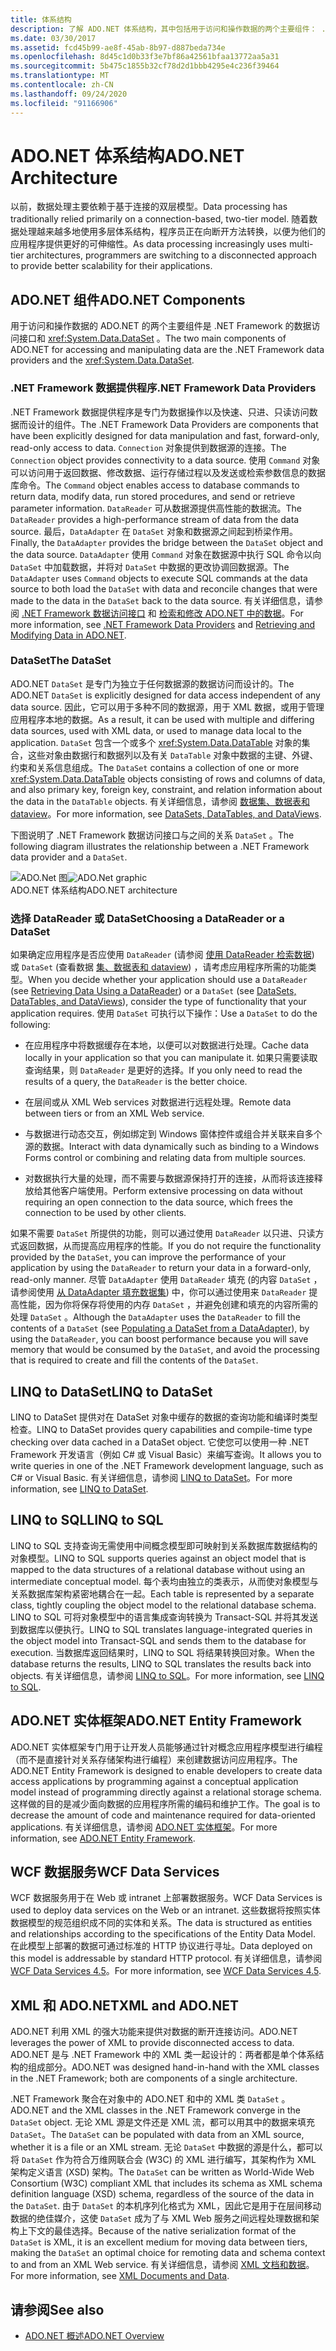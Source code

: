 ```yaml
---
title: 体系结构
description: 了解 ADO.NET 体系结构，其中包括用于访问和操作数据的两个主要组件： .NET Framework 数据提供程序和数据集。
ms.date: 03/30/2017
ms.assetid: fcd45b99-ae8f-45ab-8b97-d887beda734e
ms.openlocfilehash: 8d45c1d0b33f3e7bf86a42561bfaa13772aa5a31
ms.sourcegitcommit: 5b475c1855b32cf78d2d1bbb4295e4c236f39464
ms.translationtype: MT
ms.contentlocale: zh-CN
ms.lasthandoff: 09/24/2020
ms.locfileid: "91166906"
---
```

# <a name="adonet-architecture"></a><span data-ttu-id="00f42-103">ADO.NET 体系结构</span><span class="sxs-lookup"><span data-stu-id="00f42-103">ADO.NET Architecture</span></span>

<span data-ttu-id="00f42-104">以前，数据处理主要依赖于基于连接的双层模型。</span><span class="sxs-lookup"><span data-stu-id="00f42-104">Data processing has traditionally relied primarily on a connection-based, two-tier model.</span></span> <span data-ttu-id="00f42-105">随着数据处理越来越多地使用多层体系结构，程序员正在向断开方法转换，以便为他们的应用程序提供更好的可伸缩性。</span><span class="sxs-lookup"><span data-stu-id="00f42-105">As data processing increasingly uses multi-tier architectures, programmers are switching to a disconnected approach to provide better scalability for their applications.</span></span>  
  
## <a name="adonet-components"></a><span data-ttu-id="00f42-106">ADO.NET 组件</span><span class="sxs-lookup"><span data-stu-id="00f42-106">ADO.NET Components</span></span>  

 <span data-ttu-id="00f42-107">用于访问和操作数据的 ADO.NET 的两个主要组件是 .NET Framework 的数据访问接口和 <xref:System.Data.DataSet> 。</span><span class="sxs-lookup"><span data-stu-id="00f42-107">The two main components of ADO.NET for accessing and manipulating data are the .NET Framework data providers and the <xref:System.Data.DataSet>.</span></span>  
  
### <a name="net-framework-data-providers"></a><span data-ttu-id="00f42-108">.NET Framework 数据提供程序</span><span class="sxs-lookup"><span data-stu-id="00f42-108">.NET Framework Data Providers</span></span>  

 <span data-ttu-id="00f42-109">.NET Framework 数据提供程序是专门为数据操作以及快速、只进、只读访问数据而设计的组件。</span><span class="sxs-lookup"><span data-stu-id="00f42-109">The .NET Framework Data Providers are components that have been explicitly designed for data manipulation and fast, forward-only, read-only access to data.</span></span> <span data-ttu-id="00f42-110">`Connection` 对象提供到数据源的连接。</span><span class="sxs-lookup"><span data-stu-id="00f42-110">The `Connection` object provides connectivity to a data source.</span></span> <span data-ttu-id="00f42-111">使用 `Command` 对象可以访问用于返回数据、修改数据、运行存储过程以及发送或检索参数信息的数据库命令。</span><span class="sxs-lookup"><span data-stu-id="00f42-111">The `Command` object enables access to database commands to return data, modify data, run stored procedures, and send or retrieve parameter information.</span></span> <span data-ttu-id="00f42-112">`DataReader` 可从数据源提供高性能的数据流。</span><span class="sxs-lookup"><span data-stu-id="00f42-112">The `DataReader` provides a high-performance stream of data from the data source.</span></span> <span data-ttu-id="00f42-113">最后，`DataAdapter` 在 `DataSet` 对象和数据源之间起到桥梁作用。</span><span class="sxs-lookup"><span data-stu-id="00f42-113">Finally, the `DataAdapter` provides the bridge between the `DataSet` object and the data source.</span></span> <span data-ttu-id="00f42-114">`DataAdapter` 使用 `Command` 对象在数据源中执行 SQL 命令以向 `DataSet` 中加载数据，并将对 `DataSet` 中数据的更改协调回数据源。</span><span class="sxs-lookup"><span data-stu-id="00f42-114">The `DataAdapter` uses `Command` objects to execute SQL commands at the data source to both load the `DataSet` with data and reconcile changes that were made to the data in the `DataSet` back to the data source.</span></span> <span data-ttu-id="00f42-115">有关详细信息，请参阅 [.NET Framework 数据访问接口](data-providers.md) 和 [检索和修改 ADO.NET 中的数据](retrieving-and-modifying-data.md)。</span><span class="sxs-lookup"><span data-stu-id="00f42-115">For more information, see [.NET Framework Data Providers](data-providers.md) and [Retrieving and Modifying Data in ADO.NET](retrieving-and-modifying-data.md).</span></span>  
  
### <a name="the-dataset"></a><span data-ttu-id="00f42-116">DataSet</span><span class="sxs-lookup"><span data-stu-id="00f42-116">The DataSet</span></span>  

 <span data-ttu-id="00f42-117">ADO.NET `DataSet` 是专门为独立于任何数据源的数据访问而设计的。</span><span class="sxs-lookup"><span data-stu-id="00f42-117">The ADO.NET `DataSet` is explicitly designed for data access independent of any data source.</span></span> <span data-ttu-id="00f42-118">因此，它可以用于多种不同的数据源，用于 XML 数据，或用于管理应用程序本地的数据。</span><span class="sxs-lookup"><span data-stu-id="00f42-118">As a result, it can be used with multiple and differing data sources, used with XML data, or used to manage data local to the application.</span></span> <span data-ttu-id="00f42-119">`DataSet` 包含一个或多个 <xref:System.Data.DataTable> 对象的集合，这些对象由数据行和数据列以及有关 `DataTable` 对象中数据的主键、外键、约束和关系信息组成。</span><span class="sxs-lookup"><span data-stu-id="00f42-119">The `DataSet` contains a collection of one or more <xref:System.Data.DataTable> objects consisting of rows and columns of data, and also primary key, foreign key, constraint, and relation information about the data in the `DataTable` objects.</span></span> <span data-ttu-id="00f42-120">有关详细信息，请参阅 [数据集、数据表和 dataview](./dataset-datatable-dataview/index.md)。</span><span class="sxs-lookup"><span data-stu-id="00f42-120">For more information, see [DataSets, DataTables, and DataViews](./dataset-datatable-dataview/index.md).</span></span>  
  
 <span data-ttu-id="00f42-121">下图说明了 .NET Framework 数据访问接口与之间的关系 `DataSet` 。</span><span class="sxs-lookup"><span data-stu-id="00f42-121">The following diagram illustrates the relationship between a .NET Framework data provider and a `DataSet`.</span></span>  
  
 <span data-ttu-id="00f42-122">![ADO.Net 图](./media/ado-1-bpuedev11.png "ado_1_bpuedev11")</span><span class="sxs-lookup"><span data-stu-id="00f42-122">![ADO.Net graphic](./media/ado-1-bpuedev11.png "ado_1_bpuedev11")</span></span>  
<span data-ttu-id="00f42-123">ADO.NET 体系结构</span><span class="sxs-lookup"><span data-stu-id="00f42-123">ADO.NET architecture</span></span>  
  
### <a name="choosing-a-datareader-or-a-dataset"></a><span data-ttu-id="00f42-124">选择 DataReader 或 DataSet</span><span class="sxs-lookup"><span data-stu-id="00f42-124">Choosing a DataReader or a DataSet</span></span>  

 <span data-ttu-id="00f42-125">如果确定应用程序是否应使用 `DataReader` (请参阅 [使用 DataReader 检索数据](retrieving-data-using-a-datareader.md)) 或 `DataSet` (查看数据 [集、数据表和 dataview](./dataset-datatable-dataview/index.md)) ，请考虑应用程序所需的功能类型。</span><span class="sxs-lookup"><span data-stu-id="00f42-125">When you decide whether your application should use a `DataReader` (see [Retrieving Data Using a DataReader](retrieving-data-using-a-datareader.md)) or a `DataSet` (see [DataSets, DataTables, and DataViews](./dataset-datatable-dataview/index.md)), consider the type of functionality that your application requires.</span></span> <span data-ttu-id="00f42-126">使用 `DataSet` 可执行以下操作：</span><span class="sxs-lookup"><span data-stu-id="00f42-126">Use a `DataSet` to do the following:</span></span>  
  
- <span data-ttu-id="00f42-127">在应用程序中将数据缓存在本地，以便可以对数据进行处理。</span><span class="sxs-lookup"><span data-stu-id="00f42-127">Cache data locally in your application so that you can manipulate it.</span></span> <span data-ttu-id="00f42-128">如果只需要读取查询结果，则 `DataReader` 是更好的选择。</span><span class="sxs-lookup"><span data-stu-id="00f42-128">If you only need to read the results of a query, the `DataReader` is the better choice.</span></span>  
  
- <span data-ttu-id="00f42-129">在层间或从 XML Web services 对数据进行远程处理。</span><span class="sxs-lookup"><span data-stu-id="00f42-129">Remote data between tiers or from an XML Web service.</span></span>  
  
- <span data-ttu-id="00f42-130">与数据进行动态交互，例如绑定到 Windows 窗体控件或组合并关联来自多个源的数据。</span><span class="sxs-lookup"><span data-stu-id="00f42-130">Interact with data dynamically such as binding to a Windows Forms control or combining and relating data from multiple sources.</span></span>  
  
- <span data-ttu-id="00f42-131">对数据执行大量的处理，而不需要与数据源保持打开的连接，从而将该连接释放给其他客户端使用。</span><span class="sxs-lookup"><span data-stu-id="00f42-131">Perform extensive processing on data without requiring an open connection to the data source, which frees the connection to be used by other clients.</span></span>  
  
 <span data-ttu-id="00f42-132">如果不需要 `DataSet` 所提供的功能，则可以通过使用 `DataReader` 以只进、只读方式返回数据，从而提高应用程序的性能。</span><span class="sxs-lookup"><span data-stu-id="00f42-132">If you do not require the functionality provided by the `DataSet`, you can improve the performance of your application by using the `DataReader` to return your data in a forward-only, read-only manner.</span></span> <span data-ttu-id="00f42-133">尽管 `DataAdapter` 使用 `DataReader` 填充 (的内容 `DataSet` ，请参阅使用 [从 DataAdapter 填充数据集](populating-a-dataset-from-a-dataadapter.md)) 中，你可以通过使用来 `DataReader` 提高性能，因为你将保存将使用的内存 `DataSet` ，并避免创建和填充的内容所需的处理 `DataSet` 。</span><span class="sxs-lookup"><span data-stu-id="00f42-133">Although the `DataAdapter` uses the `DataReader` to fill the contents of a `DataSet` (see [Populating a DataSet from a DataAdapter](populating-a-dataset-from-a-dataadapter.md)), by using the `DataReader`, you can boost performance because you will save memory that would be consumed by the `DataSet`, and avoid the processing that is required to create and fill the contents of the `DataSet`.</span></span>  
  
## <a name="linq-to-dataset"></a><span data-ttu-id="00f42-134">LINQ to DataSet</span><span class="sxs-lookup"><span data-stu-id="00f42-134">LINQ to DataSet</span></span>  

 <span data-ttu-id="00f42-135">LINQ to DataSet 提供对在 DataSet 对象中缓存的数据的查询功能和编译时类型检查。</span><span class="sxs-lookup"><span data-stu-id="00f42-135">LINQ to DataSet provides query capabilities and compile-time type checking over data cached in a DataSet object.</span></span> <span data-ttu-id="00f42-136">它使您可以使用一种 .NET Framework 开发语言（例如 C# 或 Visual Basic）来编写查询。</span><span class="sxs-lookup"><span data-stu-id="00f42-136">It allows you to write queries in one of the .NET Framework development language, such as C# or Visual Basic.</span></span> <span data-ttu-id="00f42-137">有关详细信息，请参阅 [LINQ to DataSet](linq-to-dataset.md)。</span><span class="sxs-lookup"><span data-stu-id="00f42-137">For more information, see [LINQ to DataSet](linq-to-dataset.md).</span></span>  
  
## <a name="linq-to-sql"></a><span data-ttu-id="00f42-138">LINQ to SQL</span><span class="sxs-lookup"><span data-stu-id="00f42-138">LINQ to SQL</span></span>  

 <span data-ttu-id="00f42-139">LINQ to SQL 支持查询无需使用中间概念模型即可映射到关系数据库数据结构的对象模型。</span><span class="sxs-lookup"><span data-stu-id="00f42-139">LINQ to SQL supports queries against an object model that is mapped to the data structures of a relational database without using an intermediate conceptual model.</span></span> <span data-ttu-id="00f42-140">每个表均由独立的类表示，从而使对象模型与关系数据库架构紧密地耦合在一起。</span><span class="sxs-lookup"><span data-stu-id="00f42-140">Each table is represented by a separate class, tightly coupling the object model to the relational database schema.</span></span> <span data-ttu-id="00f42-141">LINQ to SQL 可将对象模型中的语言集成查询转换为 Transact-SQL 并将其发送到数据库以便执行。</span><span class="sxs-lookup"><span data-stu-id="00f42-141">LINQ to SQL translates language-integrated queries in the object model into Transact-SQL and sends them to the database for execution.</span></span> <span data-ttu-id="00f42-142">当数据库返回结果时，LINQ to SQL 将结果转换回对象。</span><span class="sxs-lookup"><span data-stu-id="00f42-142">When the database returns the results, LINQ to SQL translates the results back into objects.</span></span> <span data-ttu-id="00f42-143">有关详细信息，请参阅 [LINQ to SQL](./sql/linq/index.md)。</span><span class="sxs-lookup"><span data-stu-id="00f42-143">For more information, see [LINQ to SQL](./sql/linq/index.md).</span></span>  
  
## <a name="adonet-entity-framework"></a><span data-ttu-id="00f42-144">ADO.NET 实体框架</span><span class="sxs-lookup"><span data-stu-id="00f42-144">ADO.NET Entity Framework</span></span>  

 <span data-ttu-id="00f42-145">ADO.NET 实体框架专门用于让开发人员能够通过针对概念应用程序模型进行编程（而不是直接针对关系存储架构进行编程）来创建数据访问应用程序。</span><span class="sxs-lookup"><span data-stu-id="00f42-145">The ADO.NET Entity Framework is designed to enable developers to create data access applications by programming against a conceptual application model instead of programming directly against a relational storage schema.</span></span> <span data-ttu-id="00f42-146">这样做的目的是减少面向数据的应用程序所需的编码和维护工作。</span><span class="sxs-lookup"><span data-stu-id="00f42-146">The goal is to decrease the amount of code and maintenance required for data-oriented applications.</span></span> <span data-ttu-id="00f42-147">有关详细信息，请参阅 [ADO.NET 实体框架](./ef/index.md)。</span><span class="sxs-lookup"><span data-stu-id="00f42-147">For more information, see [ADO.NET Entity Framework](./ef/index.md).</span></span>  
  
## <a name="wcf-data-services"></a><span data-ttu-id="00f42-148">WCF 数据服务</span><span class="sxs-lookup"><span data-stu-id="00f42-148">WCF Data Services</span></span>  

 <span data-ttu-id="00f42-149">WCF 数据服务用于在 Web 或 intranet 上部署数据服务。</span><span class="sxs-lookup"><span data-stu-id="00f42-149">WCF Data Services is used to deploy data services on the Web or an intranet.</span></span> <span data-ttu-id="00f42-150">这些数据将按照实体数据模型的规范组织成不同的实体和关系。</span><span class="sxs-lookup"><span data-stu-id="00f42-150">The data is structured as entities and relationships according to the specifications of the Entity Data Model.</span></span> <span data-ttu-id="00f42-151">在此模型上部署的数据可通过标准的 HTTP 协议进行寻址。</span><span class="sxs-lookup"><span data-stu-id="00f42-151">Data deployed on this model is addressable by standard HTTP protocol.</span></span> <span data-ttu-id="00f42-152">有关详细信息，请参阅 [WCF Data Services 4.5](../wcf/index.md)。</span><span class="sxs-lookup"><span data-stu-id="00f42-152">For more information, see [WCF Data Services 4.5](../wcf/index.md).</span></span>  
  
## <a name="xml-and-adonet"></a><span data-ttu-id="00f42-153">XML 和 ADO.NET</span><span class="sxs-lookup"><span data-stu-id="00f42-153">XML and ADO.NET</span></span>  

 <span data-ttu-id="00f42-154">ADO.NET 利用 XML 的强大功能来提供对数据的断开连接访问。</span><span class="sxs-lookup"><span data-stu-id="00f42-154">ADO.NET leverages the power of XML to provide disconnected access to data.</span></span> <span data-ttu-id="00f42-155">ADO.NET 是与 .NET Framework 中的 XML 类一起设计的：两者都是单个体系结构的组成部分。</span><span class="sxs-lookup"><span data-stu-id="00f42-155">ADO.NET was designed hand-in-hand with the XML classes in the .NET Framework; both are components of a single architecture.</span></span>  
  
 <span data-ttu-id="00f42-156">.NET Framework 聚合在对象中的 ADO.NET 和中的 XML 类 `DataSet` 。</span><span class="sxs-lookup"><span data-stu-id="00f42-156">ADO.NET and the XML classes in the .NET Framework converge in the `DataSet` object.</span></span> <span data-ttu-id="00f42-157">无论 XML 源是文件还是 XML 流，都可以用其中的数据来填充 `DataSet`。</span><span class="sxs-lookup"><span data-stu-id="00f42-157">The `DataSet` can be populated with data from an XML source, whether it is a file or an XML stream.</span></span> <span data-ttu-id="00f42-158">无论 `DataSet` 中数据的源是什么，都可以将 `DataSet` 作为符合万维网联合会 (W3C) 的 XML 进行编写，其架构作为 XML 架构定义语言 (XSD) 架构。</span><span class="sxs-lookup"><span data-stu-id="00f42-158">The `DataSet` can be written as World-Wide Web Consortium (W3C) compliant XML that includes its schema as XML schema definition language (XSD) schema, regardless of the source of the data in the `DataSet`.</span></span> <span data-ttu-id="00f42-159">由于 `DataSet` 的本机序列化格式为 XML，因此它是用于在层间移动数据的绝佳媒介，这使 `DataSet` 成为了与 XML Web 服务之间远程处理数据和架构上下文的最佳选择。</span><span class="sxs-lookup"><span data-stu-id="00f42-159">Because of the native serialization format of the `DataSet` is XML, it is an excellent medium for moving data between tiers, making the `DataSet` an optimal choice for remoting data and schema context to and from an XML Web service.</span></span> <span data-ttu-id="00f42-160">有关详细信息，请参阅 [XML 文档和数据](../../../standard/data/xml/index.md)。</span><span class="sxs-lookup"><span data-stu-id="00f42-160">For more information, see [XML Documents and Data](../../../standard/data/xml/index.md).</span></span>  
  
## <a name="see-also"></a><span data-ttu-id="00f42-161">请参阅</span><span class="sxs-lookup"><span data-stu-id="00f42-161">See also</span></span>

- [<span data-ttu-id="00f42-162">ADO.NET 概述</span><span class="sxs-lookup"><span data-stu-id="00f42-162">ADO.NET Overview</span></span>](ado-net-overview.md)

